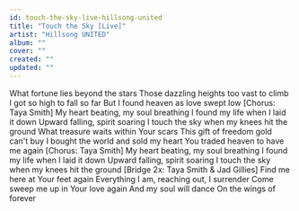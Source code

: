 ```yaml
---
id: touch-the-sky-live-hillsong-united
title: "Touch the Sky [Live]"
artist: "Hillsong UNITED"
album: ""
cover: ""
created: ""
updated: ""
---
```


What fortune lies beyond the stars
Those dazzling heights too vast to climb
I got so high to fall so far
But I found heaven as love swept low
[Chorus: Taya Smith]
My heart beating, my soul breathing
I found my life when I laid it down
Upward falling, spirit soaring
I touch the sky when my knees hit the ground
What treasure waits within Your scars
This gift of freedom gold can't buy
I bought the world and sold my heart
You traded heaven to have me again
[Chorus: Taya Smith]
My heart beating, my soul breathing
I found my life when I laid it down
Upward falling, spirit soaring
I touch the sky when my knees hit the ground
[Bridge 2x: Taya Smith & Jad Gillies]
Find me here at Your feet again
Everything I am, reaching out, I surrender
Come sweep me up in Your love again
And my soul will dance
On the wings of forever